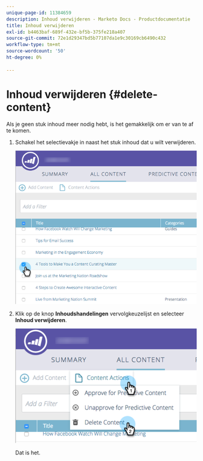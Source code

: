 ```yaml
---
unique-page-id: 11384659
description: Inhoud verwijderen - Marketo Docs - Productdocumentatie
title: Inhoud verwijderen
exl-id: b4463baf-689f-432e-bf5b-375fe218a407
source-git-commit: 72e1d29347bd5b77107da1e9c30169cb6490c432
workflow-type: tm+mt
source-wordcount: '50'
ht-degree: 0%

---
```


# Inhoud verwijderen {#delete-content}

Als je geen stuk inhoud meer nodig hebt, is het gemakkelijk om er van te af te komen.

1. Schakel het selectievakje in naast het stuk inhoud dat u wilt verwijderen.

   ![](assets/image2017-10-3-9-3a8-3a39.png)

1. Klik op de knop **Inhoudshandelingen** vervolgkeuzelijst en selecteer **Inhoud verwijderen**.

   ![](assets/image2017-10-3-9-3a9-3a12.png)

   Dat is het.
